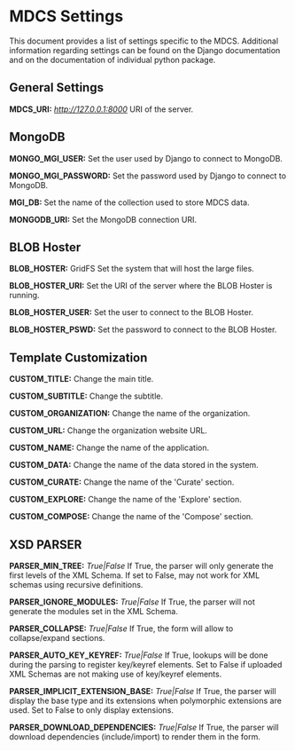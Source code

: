 # MDCS Settings

This document provides a list of settings specific to the MDCS. Additional information regarding settings can be found on the Django documentation and on the documentation of individual python package.

## General Settings

**MDCS_URI:** *http://127.0.0.1:8000*
URI of the server.

## MongoDB

**MONGO_MGI_USER:**
Set the user used by Django to connect to MongoDB.

**MONGO_MGI_PASSWORD:**
Set the password used by Django to connect to MongoDB.

**MGI_DB:**
Set the name of the collection used to store MDCS data.

**MONGODB_URI:**
Set the MongoDB connection URI.


## BLOB Hoster

**BLOB_HOSTER:** GridFS
Set the system that will host the large files.

**BLOB_HOSTER_URI:**
Set the URI of the server where the BLOB Hoster is running.

**BLOB_HOSTER_USER:**
Set the user to connect to the BLOB Hoster.

**BLOB_HOSTER_PSWD:**
Set the password to connect to the BLOB Hoster.


## Template Customization

**CUSTOM_TITLE:**
Change the main title.

**CUSTOM_SUBTITLE:**
Change the subtitle.

**CUSTOM_ORGANIZATION:**
Change the name of the organization. 

**CUSTOM_URL:** 
Change the organization website URL.

**CUSTOM_NAME:**
Change the name of the application.

**CUSTOM_DATA:**
Change the name of the data stored in the system.

**CUSTOM_CURATE:**
Change the name of the 'Curate' section.

**CUSTOM_EXPLORE:**
Change the name of the 'Explore' section.

**CUSTOM_COMPOSE:**
Change the name of the 'Compose' section.


## XSD PARSER

**PARSER_MIN_TREE:** *True|False*
If True, the parser will only generate the first levels of the XML Schema. If set to False, may not work for XML schemas using recursive definitions.

**PARSER_IGNORE_MODULES:** *True|False*
If True, the parser will not generate the modules set in the XML Schema.

**PARSER_COLLAPSE:** *True|False*
If True, the form will allow to collapse/expand sections.

**PARSER_AUTO_KEY_KEYREF:** *True|False*
If True, lookups will be done during the parsing to register key/keyref elements. Set to False if uploaded XML Schemas are not making use of key/keyref elements.

**PARSER_IMPLICIT_EXTENSION_BASE:** *True|False*
If True, the parser will display the base type and its extensions when polymorphic extensions are used. Set to False to only display extensions.

**PARSER_DOWNLOAD_DEPENDENCIES:** *True|False*
If True, the parser will download dependencies (include/import) to render them in the form.

